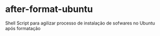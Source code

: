 # after-format-ubuntu
Shell Script para agilizar processo de instalação de sofwares no Ubuntu após formatação
